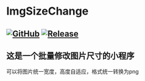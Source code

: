 # ImgSizeChange
[![GitHub](https://img.shields.io/badge/-GitHub-181717?style=flat-square&logo=github)](https://github.com/lemon-o)
[![Release](https://img.shields.io/github/v/release/lemon-o/ImgSizeChange?include_prereleases&style=flat-square&color=#1F883D)](https://github.com/lemon-o/ImgSizeChange/releases)
---
这是一个批量修改图片尺寸的小程序
---
可以将图片统一宽度，高度自适应，格式统一转换为png
